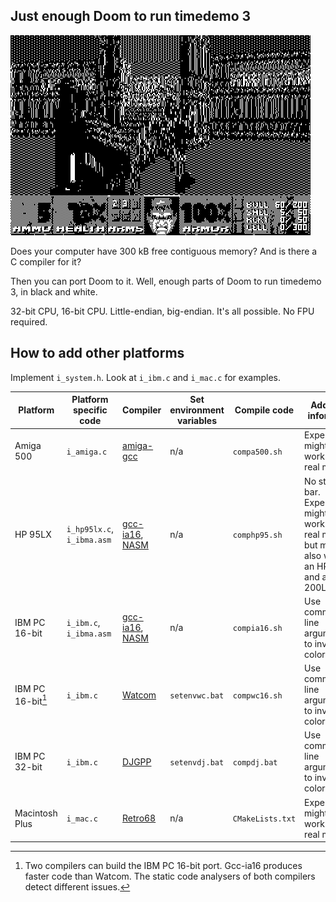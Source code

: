 ## Just enough Doom to run timedemo 3
![Doomtd3](readme_imgs/doomtd3.png?raw=true)

Does your computer have 300 kB free contiguous memory?
And is there a C compiler for it?

Then you can port Doom to it.
Well, enough parts of Doom to run timedemo 3, in black and white.

32-bit CPU, 16-bit CPU.
Little-endian, big-endian.
It's all possible.
No FPU required.

## How to add other platforms
Implement `i_system.h`. Look at `i_ibm.c` and `i_mac.c` for examples.

|Platform         |Platform specific code    |Compiler                                                                   |Set environment variables|Compile code    |Additional information                                                                                           |
|-----------------|--------------------------|---------------------------------------------------------------------------|-------------------------|----------------|-----------------------------------------------------------------------------------------------------------------|
|Amiga 500        |`i_amiga.c`               |[amiga-gcc](https://github.com/bebbo/amiga-gcc)                            |n/a                      |`compa500.sh`   |Experimental, might not work on a real machine                                                                   |
|HP 95LX          |`i_hp95lx.c`, `i_ibma.asm`|[gcc-ia16](https://github.com/tkchia/gcc-ia16), [NASM](https://www.nasm.us)|n/a                      |`comphp95.sh`   |No status bar. Experimental, might not work on a real machine, but might also work on an HP 100LX and an HP 200LX|
|IBM PC 16-bit    |`i_ibm.c`,    `i_ibma.asm`|[gcc-ia16](https://github.com/tkchia/gcc-ia16), [NASM](https://www.nasm.us)|n/a                      |`compia16.sh`   |Use command line argument `lcd` to invert the colors                                                             |
|IBM PC 16-bit[^1]|`i_ibm.c`                 |[Watcom](https://github.com/open-watcom/open-watcom-v2)                    |`setenvwc.bat`           |`compwc16.sh`   |Use command line argument `lcd` to invert the colors                                                             |
|IBM PC 32-bit    |`i_ibm.c`                 |[DJGPP](https://github.com/andrewwutw/build-djgpp)                         |`setenvdj.bat`           |`compdj.bat`    |Use command line argument `lcd` to invert the colors                                                             |
|Macintosh Plus   |`i_mac.c`                 |[Retro68](https://github.com/autc04/Retro68)                               |n/a                      |`CMakeLists.txt`|Experimental, might not work on a real machine                                                                   |

[^1]: Two compilers can build the IBM PC 16-bit port. Gcc-ia16 produces faster code than Watcom. The static code analysers of both compilers detect different issues.
